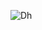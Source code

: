 ![Dh](https://github.com/nayeem2208/Dream_home/assets/124780866/8ac2ec63-41c3-48a5-9103-635d7e5c5f80)
